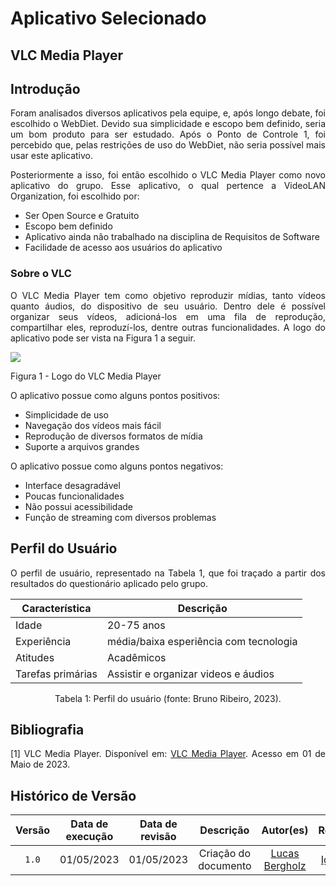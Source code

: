 # Aplicativo Selecionado

## VLC Media Player

## Introdução

<div style="text-align: justify;"> <p> Foram analisados diversos aplicativos pela equipe, e, após longo debate, foi escolhido o WebDiet. Devido sua simplicidade e escopo bem definido, seria um bom produto para ser estudado. Após o Ponto de Controle 1, foi percebido que, pelas restrições de uso do WebDiet, não seria possível mais usar este aplicativo. </p> 

<p>Posteriormente a isso, foi então escolhido o VLC Media Player como novo aplicativo do grupo. Esse aplicativo, o qual pertence a VideoLAN Organization, foi escolhido por:
</p>

- Ser Open Source e Gratuito
- Escopo bem definido
- Aplicativo ainda não trabalhado na disciplina de Requisitos de Software
- Facilidade de acesso aos usuários do aplicativo
  
### Sobre o VLC

<p>O VLC Media Player tem como objetivo reproduzir mídias, tanto vídeos quanto áudios, do dispositivo de seu usuário. Dentro dele é possível organizar seus vídeos, adicioná-los em uma fila de reprodução, compartilhar eles, reproduzí-los, dentre outras funcionalidades. A logo do aplicativo pode ser vista na Figura 1 a seguir.</p>

<img src="img/icon.png">

<p>Figura 1 - Logo do VLC Media Player</p>

<p>O aplicativo possue como alguns pontos positivos:</p>

- Simplicidade de uso
- Navegação dos vídeos mais fácil
- Reprodução de diversos formatos de mídia
- Suporte a arquivos grandes

<p>O aplicativo possue como alguns pontos negativos:</p>

- Interface desagradável
- Poucas funcionalidades
- Não possui acessibilidade
- Função de streaming com diversos problemas

## Perfil do Usuário

O perfil de usuário, representado na Tabela 1, que foi traçado a partir dos resultados do questionário aplicado pelo grupo.

| Característica    | Descrição                                                                    |
| ----------------- | ---------------------------------------------------------------------------- |
| Idade             | 20-75 anos                                                                   |
| Experiência       | média/baixa esperiência com tecnologia                                       |
| Atitudes          | Acadêmicos                                                                   |
| Tarefas primárias | Assistir e organizar videos e áudios                                                 |

<div style="text-align: center">
<p>Tabela 1: Perfil do usuário (fonte: Bruno Ribeiro, 2023).</p>
</div>

## Bibliografia
[1] VLC Media Player. Disponível em: [VLC Media Player](https://play.google.com/store/apps/details?id=org.videolan.vlc&hl=pt_BR&gl=US). Acesso em 01 de Maio de 2023.

## Histórico de Versão
| Versão | Data de execução | Data de revisão |  Descrição            | Autor(es)         | Revisor(es)  |
| :------: | :----------: | :--------: | :--------------------: | :-------------: | :----------: |
| `1.0`  | 01/05/2023 | 01/05/2023 | Criação do documento | [Lucas Bergholz](https://github.com/lucasbergholz) | [Igor Penha](https://github.com/igorpenhaa) |


</div>

